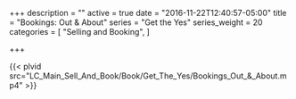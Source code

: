 +++
description = ""
active = true
date = "2016-11-22T12:40:57-05:00"
title = "Bookings: Out & About"
series = "Get the Yes"
series_weight = 20
categories = [
  "Selling and Booking",
]

+++

{{< plvid src="LC_Main_Sell_And_Book/Book/Get_The_Yes/Bookings_Out_&_About.mp4" >}}
